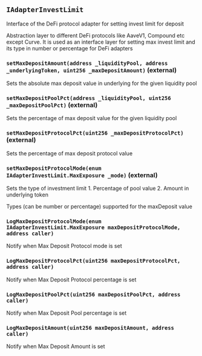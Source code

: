 ## `IAdapterInvestLimit`

Interface of the DeFi protocol adapter for setting invest limit for deposit


Abstraction layer to different DeFi protocols like AaveV1, Compound etc except Curve.
It is used as an interface layer for setting max invest limit and its type in number or percentage for DeFi adapters


### `setMaxDepositAmount(address _liquidityPool, address _underlyingToken, uint256 _maxDepositAmount)` (external)

Sets the absolute max deposit value in underlying for the given liquidity pool




### `setMaxDepositPoolPct(address _liquidityPool, uint256 _maxDepositPoolPct)` (external)

Sets the percentage of max deposit value for the given liquidity pool




### `setMaxDepositProtocolPct(uint256 _maxDepositProtocolPct)` (external)

Sets the percentage of max deposit protocol value




### `setMaxDepositProtocolMode(enum IAdapterInvestLimit.MaxExposure _mode)` (external)

Sets the type of investment limit
                 1. Percentage of pool value
                 2. Amount in underlying token


Types (can be number or percentage) supported for the maxDeposit value



### `LogMaxDepositProtocolMode(enum IAdapterInvestLimit.MaxExposure maxDepositProtocolMode, address caller)`

Notify when Max Deposit Protocol mode is set




### `LogMaxDepositProtocolPct(uint256 maxDepositProtocolPct, address caller)`

Notify when Max Deposit Protocol percentage is set




### `LogMaxDepositPoolPct(uint256 maxDepositPoolPct, address caller)`

Notify when Max Deposit Pool percentage is set




### `LogMaxDepositAmount(uint256 maxDepositAmount, address caller)`

Notify when Max Deposit Amount is set





